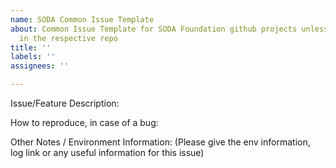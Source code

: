 ```yaml
---
name: SODA Common Issue Template
about: Common Issue Template for SODA Foundation github projects unless specified
  in the respective repo
title: ''
labels: ''
assignees: ''

---
```


Issue/Feature Description:


How to reproduce, in case of a bug:


Other Notes /  Environment Information: (Please give the env information, log link or any useful information for this issue)
